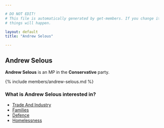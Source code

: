```yaml
---

# DO NOT EDIT!
# This file is automatically generated by get-members. If you change it, bad
# things will happen.

layout: default
title: "Andrew Selous"

---
```


## Andrew Selous

**Andrew Selous** is an MP in the **Conservative** party.

{% include members/andrew-selous.md %}

### What is Andrew Selous interested in?


* [Trade And Industry](/interests/trade-and-industry.html)
* [Families](/interests/families.html)
* [Defence](/interests/defence.html)
* [Homelessness](/interests/homelessness.html)
